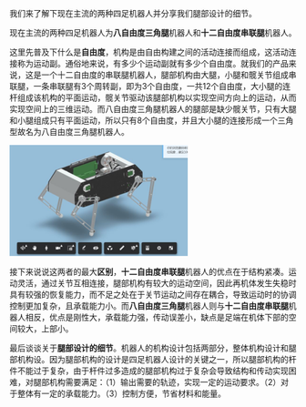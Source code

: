 ﻿我们来了解下现在主流的两种四足机器人并分享我们腿部设计的细节。

现在主流的两种四足机器人为**八自由度三角腿**机器人和**十二自由度串联腿**机器人。

这里先普及下什么是**自由度**，机构是由自由构建之间的活动连接而组成，这活动连接称为运动副。通俗地来说，有多少个运动副就有多少个自由度。就我们的产品来说，这是一个十二自由度的串联腿机器人，腿部机构由大腿，小腿和髋关节组成串联腿，一条串联腿有3个周转副，即为3个自由度，一共12个自由度，大小腿的连杆组成该机构的平面运动，髋关节驱动该腿部机构以实现空间方向上的运动，从而实现空间上的三维运动。而八自由度三角腿机器人的腿部是缺少髋关节，只有大腿和小腿组成只有平面运动，所以只有8个自由度，并且大小腿的连接形成一个三角型故名为八自由度三角腿机器人。



![](/pic/ch7/7.4/1.png)



接下来说说这两者的最大**区别**，**十二自由度串联腿**机器人的优点在于结构紧凑。运动灵活，通过关节互相连接，腿部机构有较大的运动空间，因此再机体发生失稳时具有较强的恢复能力，而不足之处在于关节运动之间存在耦合，导致运动时的协调控制更加复杂，且承载能力小。而**八自由度三角腿**机器人则与**十二自由度串联腿**机器人相反，优点是刚性大，承载能力强，传动误差小，缺点是足端在机体下部的空间较大，上部小。

最后谈谈关于**腿部设计的细节**。机器人的机构设计包括两部分，整体机构设计和腿部机构设。因为腿部机构的设计是四足机器人设计的关键之一，所以腿部机构的杆件不能过于复杂，由于杆件过多造成的腿部机构过于复杂会导致结构和传动实现困难，对腿部机构需要满足：（1）输出需要的轨迹，实现一定的运动要求。（2）对于整体有一定的承载能力。（3）控制方便，节省材料和能量。